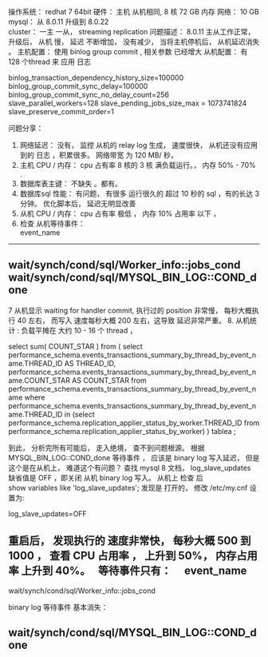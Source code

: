  操作系统： redhat 7  64bit
硬件： 主机 从机相同, 8 核  72 GB 内存 
网络： 10 GB 
mysql： 从 8.0.11 升级到  8.0.22  
cluster： 一主 一从， streaming replication
问题描述： 8.0.11  主从工作正常， 升级后， 从机 慢， 延迟 不断增加， 没有减少， 当将主机停机后， 从机延迟消失 。 
主机配置： 使用 binlog group commit ,  相关参数 已经增大 
从机配置： 有 128 个thread 来 应用 日志

binlog_transaction_dependency_history_size=100000 
binlog_group_commit_sync_delay=100000 
binlog_group_commit_sync_no_delay_count=256
slave_parallel_workers=128 
slave_pending_jobs_size_max = 1073741824
slave_preserve_commit_order=1

问题分享：
1. 网络延迟： 没有， 监控 从机的 relay log 生成， 速度很快， 从机还没有应用到的 日志 ，积累很多。 网络带宽 为 120 MB/ 秒， 
2. 主机 CPU / 内存：  cpu 占有率 8 核的  3 核 满负载运行。， 内存 50% - 70% .
3. 数据库表主键：  不缺失 。都有。 
4. 数据库sql 性能：  有问题， 有很多 运行很久的 超过 10 秒的 sql ，有的长达 3 分钟。 优化脚本后， 延迟无明显改善 
5. 从机 CPU / 内存： cpu 占有率 极低 ， 内存 10%  占用率 以下  ， 
6. 检查 从机等待事件：  
 event_name                                   
----------------------------------------------
 wait/synch/cond/sql/Worker_info::jobs_cond   
 wait/synch/cond/sql/MYSQL_BIN_LOG::COND_done 
----------------------------------------------

7 从机显示 waiting for handler commit,  执行过的 position 非常慢， 每秒大概执行  40 左右， 而写入 速度每秒大概 200 左右，这导致 延迟非常严重。
8. 从机统计 :  负载平摊在  大约 10 - 16 个 thread ， 

select sum( COUNT_STAR ) from
  ( select performance_schema.events_transactions_summary_by_thread_by_event_name.THREAD_ID AS THREAD_ID,
performance_schema.events_transactions_summary_by_thread_by_event_name.COUNT_STAR AS COUNT_STAR
from performance_schema.events_transactions_summary_by_thread_by_event_name
where performance_schema.events_transactions_summary_by_thread_by_event_name.THREAD_ID
in (select performance_schema.replication_applier_status_by_worker.THREAD_ID
from performance_schema.replication_applier_status_by_worker)   ) tablea  ;
 

到此， 分析完所有可能后，  走入绝境， 查不到问题根源。 
根据  MYSQL_BIN_LOG::COND_done  等待事件 ， 应该是 binary log 写入延迟， 但是这个是在从机上， 难道这个有问题？ 查找 mysql 8 文档，  log_slave_updates 缺省值是  OFF ，即关闭 从机 binary log 写入。 
从机上 检查 后  
show variables like 'log_slave_updates';  发现是 打开的， 修改 /etc/my.cnf  设置为:

log_slave_updates=OFF 

重启后， 发现执行的 速度非常快， 每秒大概 500 到 1000 ， 查看 CPU 占用率 ， 上升到 50%， 内存占用率 上升到 40%。　
等待事件只有：　
 event_name                                   
----------------------------------------------
 wait/synch/cond/sql/Worker_info::jobs_cond   

binary log 等待事件 基本消失： 

 wait/synch/cond/sql/MYSQL_BIN_LOG::COND_done 
----------------------------------------------




